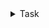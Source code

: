 <details>
<summary>Task</summary>
## TCP

Elaborarea unei aplicații Client - Server cu scopul studierii
protocolului de la nivelul de transport - TCP.

### Prerequisites

- VCS (Version Control System) Git - vezi [info din procesul de susținere](submission-process.md);
- Limbajul de programare: nu este restricționat. Însă să recomandă un limbaj dinamic cu REPL*.
- Cunoștințe despre: [modelul OSI](https://en.wikipedia.org/wiki/OSI_model), IP

Note:
- Informație despre git și linkuri utile găsești în [procesul de sustinere](submission-process.md);

### Obiective

- Studierea nivelului de transport în rețea și TCP/IP;
- Studierea BSD sockets API;
- Elaborarea unei aplicații client-server.

### Sarcina de bază (5 - 7)

Primul pas logic este să studiați interfața oferită de limbaj 
pentru lucru cu [BSD sockets](http://en.wikipedia.org/wiki/Bsd_sockets).

Scopul este să implementați o aplicație [client-server](https://en.wikipedia.org/wiki/Client%E2%80%93server_model), deci 
următorul pas este stabilirea protocolului de comunicare între 
client și server.

#### Formatul mesajelor
Pentru a ușura acest proces, se stabilește următorul format al mesajelor:
- Comenzile de la client încep cu `/`
- Numele comenzii poate conține `A-Za-z0-9_`
  **De exemplu:** `/help`
- Daca comanda acceptă parametri, atunci după comanda urmeaza spațiu si restul datelor.
  **Exemplu:** `/hello John`
- Dacă serverul primește o comandă invalidă - se răspunde cu un mesaj informativ.

##### Protocolul de comunicare
Aceasta și este prima sarcină - să descrieți protocolul de comunicare între client și server.
Acest document trebuie păstrat în repozitoriu și inclus în raport.
Documentul trebuie să fie plain-text, se recomandă utilizarea [markdown](https://guides.github.com/features/mastering-markdown/).

Documentul cu specificația protocolului trebuie să conțină:
- Formatul mesajelor
- Comenzile suportate de server
- Exemple de răspuns la fiecare comandă

#### Comenzile acceptate de server
**Comenzile obligatorii care trebuie să le implementeze serverul:**
- `/help` - răspunde cu o listă a comenzilor suportate și o descriere a fiecărei comenzi;
- `/hello Text` - raspunde cu textul care a fost expediat ca paremetru<
- alte 3 comenzi cu funcțional diferit (e.g. timpul curent, generator de cifre, flip the coin etc)

#### Cerințe pentru sistem
Cerințele de bază pentru aplicație sunt:
- O aplicație client care se conectează la server și permite transmiterea comenzilor;
  - Comenzile sunt introduse de utilizator de la tastatură;
  - Răspunsul primit de la server este afișat utilizatorului.
- O aplicație server care:
  - Acceptă conexiunea de la client la un careva port;
  - Primește comenzile de la client;
  - Transmite un răspuns clientului.

**Constrîngeri:**
- Să se utilizeze **doar** interfața BSD sockets oferită de limbaj/platformă.

#### Exemple

Mai jos găsiți exemple de client și server simple implementate în Python (CPython) 3.
În calitate de client, la fel poate fi utilizat și telnet pentru testare.
Atît clientul, cît și serverul pot fi aplicații simple fără GUI.

- [Exemplu de server în Python](examples/lab5_server.py)
- [Exemplu de client în Python](examples/lab5_client.py)

### Sarcini adiționale (+1 pentru fiecare sarcină)

- Să se implementeze **procesarea concurentă** a mesajelor de la clienți de către server.
  Serverul trebuie să fie capabil să proceseze concurent conexiunile de la mai mulți clienți.
  - Alternativă: Descrieți succint 2 modalități de procesare concurentă a conexiunilor multiple.
    Comparați acele 2 metode și descrieți avantajele/dezavantajele.
    În cazul unei analize complete, **implementarea procesării concurente nu este obligatorie**.
- Dacă serverul primește o comandă invalidă, însă există o altă [comandă similară](https://en.wikipedia.org/wiki/Levenshtein_distance) cu cea invalidă, 
  serverul trebuie să returneze un mesaj care informează despre acea comandă alternativă validă.
  
  E.g. 
  ```
  >>> /hell
  <<< Ouch! "/hell" is an invalid command. Did you mean "/hello <param>"?
  ```
- Dacă serverul primește o comandă specifică, el trebuie să transmită clientului un oarecare fișier (imagine, text file, pdf etc).
  Clientul trebuie să salveze acest fișierul primit (păstrând extensia) și să afișeze calea absolută la locația salvată, sau să deschidă 
  fișierul în previewer-ul suportat de OS.
 </details>